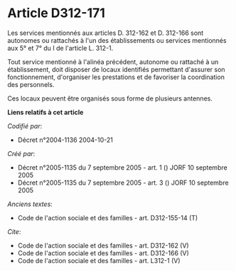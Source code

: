# Article D312-171

Les services mentionnés aux articles D. 312-162 et D. 312-166 sont autonomes ou rattachés à l'un des établissements ou
services mentionnés aux 5° et 7° du I de l'article L. 312-1. 

Tout service mentionné à l'alinéa précédent, autonome ou rattaché à un établissement, doit disposer de locaux identifiés
permettant d'assurer son fonctionnement, d'organiser les prestations et de favoriser la coordination des personnels. 

Ces locaux peuvent être organisés sous forme de plusieurs antennes.

**Liens relatifs à cet article**

_Codifié par_:

  - Décret n°2004-1136 2004-10-21

_Créé par_:

  - Décret n°2005-1135 du 7 septembre 2005 - art. 1 () JORF 10 septembre 2005
  - Décret n°2005-1135 du 7 septembre 2005 - art. 3 () JORF 10 septembre 2005

_Anciens textes_:

  - Code de l'action sociale et des familles - art. D312-155-14 (T)

_Cite_:

  - Code de l'action sociale et des familles - art. D312-162 (V)
  - Code de l'action sociale et des familles - art. D312-166 (V)
  - Code de l'action sociale et des familles - art. L312-1 (V)
